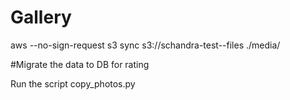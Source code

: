 # Gallery
aws --no-sign-request s3 sync s3://schandra-test--files ./media/


#Migrate the data to DB for rating

Run the script copy_photos.py
